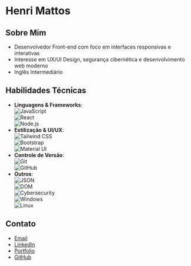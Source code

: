 # Henri Mattos  

## Sobre Mim  
- Desenvolvedor Front-end com foco em interfaces responsivas e interativas  
- Interesse em UX/UI Design, segurança cibernética e desenvolvimento web moderno  
- Inglês Intermediário  

## Habilidades Técnicas  
- **Linguagens & Frameworks**:  
  ![JavaScript](https://img.shields.io/badge/JavaScript-ES6%2B-yellow?logo=javascript)  
  ![React](https://img.shields.io/badge/React.js-61DAFB?logo=react)  
  ![Node.js](https://img.shields.io/badge/Node.js-339933?logo=node.js)  
- **Estilização & UI/UX**:  
  ![Tailwind CSS](https://img.shields.io/badge/Tailwind%20CSS-38B2AC?logo=tailwind-css)  
  ![Bootstrap](https://img.shields.io/badge/Bootstrap-563D7C?logo=bootstrap)  
  ![Material UI](https://img.shields.io/badge/Material%20UI-0081CB?logo=material-ui)  
- **Controle de Versão**:  
  ![Git](https://img.shields.io/badge/Git-F05032?logo=git)  
  ![GitHub](https://img.shields.io/badge/GitHub-181717?logo=github)  
- **Outros**:  
  ![JSON](https://img.shields.io/badge/JSON-000?logo=json)  
  ![DOM](https://img.shields.io/badge/DOM%20Manipulation-000?logo=javascript)  
  ![Cybersecurity](https://img.shields.io/badge/Segurança%20Cibernética-000?logo=shield)  
  ![Windows](https://img.shields.io/badge/Windows-0078D6?logo=windows)  
  ![Linux](https://img.shields.io/badge/Linux-FCC624?logo=linux)  

## Contato  
- [Email](mailto:henrikdepaivamattos@proton.me)  
- [LinkedIn](https://www.linkedin.com/in/henri-mattos)  
- [Portfolio](https://)  
- [GitHub](https://github.com/HenriMattos)  
